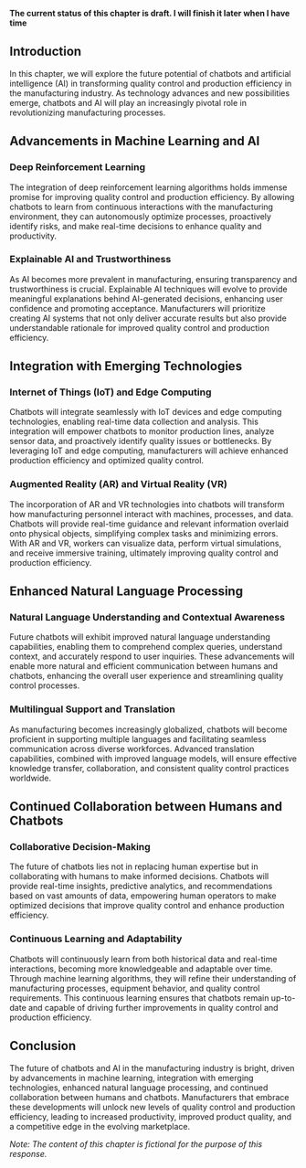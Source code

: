 **The current status of this chapter is draft. I will finish it later when I have time**

Introduction
------------

In this chapter, we will explore the future potential of chatbots and artificial intelligence (AI) in transforming quality control and production efficiency in the manufacturing industry. As technology advances and new possibilities emerge, chatbots and AI will play an increasingly pivotal role in revolutionizing manufacturing processes.

Advancements in Machine Learning and AI
---------------------------------------

### Deep Reinforcement Learning

The integration of deep reinforcement learning algorithms holds immense promise for improving quality control and production efficiency. By allowing chatbots to learn from continuous interactions with the manufacturing environment, they can autonomously optimize processes, proactively identify risks, and make real-time decisions to enhance quality and productivity.

### Explainable AI and Trustworthiness

As AI becomes more prevalent in manufacturing, ensuring transparency and trustworthiness is crucial. Explainable AI techniques will evolve to provide meaningful explanations behind AI-generated decisions, enhancing user confidence and promoting acceptance. Manufacturers will prioritize creating AI systems that not only deliver accurate results but also provide understandable rationale for improved quality control and production efficiency.

Integration with Emerging Technologies
--------------------------------------

### Internet of Things (IoT) and Edge Computing

Chatbots will integrate seamlessly with IoT devices and edge computing technologies, enabling real-time data collection and analysis. This integration will empower chatbots to monitor production lines, analyze sensor data, and proactively identify quality issues or bottlenecks. By leveraging IoT and edge computing, manufacturers will achieve enhanced production efficiency and optimized quality control.

### Augmented Reality (AR) and Virtual Reality (VR)

The incorporation of AR and VR technologies into chatbots will transform how manufacturing personnel interact with machines, processes, and data. Chatbots will provide real-time guidance and relevant information overlaid onto physical objects, simplifying complex tasks and minimizing errors. With AR and VR, workers can visualize data, perform virtual simulations, and receive immersive training, ultimately improving quality control and production efficiency.

Enhanced Natural Language Processing
------------------------------------

### Natural Language Understanding and Contextual Awareness

Future chatbots will exhibit improved natural language understanding capabilities, enabling them to comprehend complex queries, understand context, and accurately respond to user inquiries. These advancements will enable more natural and efficient communication between humans and chatbots, enhancing the overall user experience and streamlining quality control processes.

### Multilingual Support and Translation

As manufacturing becomes increasingly globalized, chatbots will become proficient in supporting multiple languages and facilitating seamless communication across diverse workforces. Advanced translation capabilities, combined with improved language models, will ensure effective knowledge transfer, collaboration, and consistent quality control practices worldwide.

Continued Collaboration between Humans and Chatbots
---------------------------------------------------

### Collaborative Decision-Making

The future of chatbots lies not in replacing human expertise but in collaborating with humans to make informed decisions. Chatbots will provide real-time insights, predictive analytics, and recommendations based on vast amounts of data, empowering human operators to make optimized decisions that improve quality control and enhance production efficiency.

### Continuous Learning and Adaptability

Chatbots will continuously learn from both historical data and real-time interactions, becoming more knowledgeable and adaptable over time. Through machine learning algorithms, they will refine their understanding of manufacturing processes, equipment behavior, and quality control requirements. This continuous learning ensures that chatbots remain up-to-date and capable of driving further improvements in quality control and production efficiency.

Conclusion
----------

The future of chatbots and AI in the manufacturing industry is bright, driven by advancements in machine learning, integration with emerging technologies, enhanced natural language processing, and continued collaboration between humans and chatbots. Manufacturers that embrace these developments will unlock new levels of quality control and production efficiency, leading to increased productivity, improved product quality, and a competitive edge in the evolving marketplace.

*Note: The content of this chapter is fictional for the purpose of this response.*
